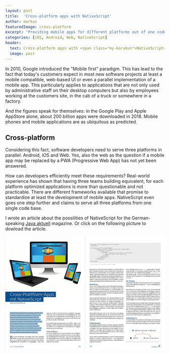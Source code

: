 ```yaml
---
layout: post
title:  'Cross-platform apps with NativeScript'
author: markus
featuredImage: cross-platform
excerpt: "Providing mobile apps for different platforms out of one code base is not only attractive in terms of costs. Focussing on one central technology helps the development team and thus improves code quality. With NativeScript software developers can use their Angular- and TypeScript know-how to provide applications for iOS, Android and web with the same code base."
categories: [iOS, Android, Web, NativeScript]
header:
  text: Cross-platform apps with <span class="my-karakun">NativeScript</span>
  image: post
---
```


In 2010, Google introduced the "Mobile first" paradigm. This has lead to the fact that today's customers expect in most new software projects at least a mobile compatible, web-based UI or even a parallel implementation of a mobile app. This particularly applies to applications that are not only used by administrative staff on their desktop computers but also by employees working at the customers site, in the cab of a truck or somewhere in a factory.

And the figures speak for themselves: in the Google Play and Apple AppStore alone, about 200 billion apps were downloaded in 2018. Mobile phones and mobile applications are as ubiquitous as predicted.

## Cross-platform
Considering this fact, software developers need to serve three platforms in parallel: Android, iOS and Web. Yes, also the web as the question if a mobile app may be replaced by a PWA (Progressive Web App) has not yet been answered.

How can developers efficiently meet these requirements? Real-world experience has shown that having three teams building equivalent, for each platform optimized applications is more than questionable and not practicable. There are different frameworks available that promise to standardize at least the development of mobile apps. NativeScript even goes one step further and claims to serve all three platforms from one single code base.

I wrote an article about the possilities of NativeScript for the German-speaking [Java aktuell](https://ijug.eu) magazine. Or click on the following picture to dowload the article.

<a href="/assets/posts/2020-05-04-nativescript/03_2020-Java_aktuell-Autor-Markus_Schlichting-Cross-Plattform-Apps_mit_NativeScript.pdf" target="_blank">![Java Aktuell](/assets/posts/2020-05-04-nativescript/Article_Nativescript.jpg)</a>

